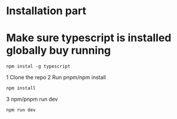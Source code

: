# Installation part
# Make sure typescript is installed globally buy running 
```
npm instal -g typescript
```

1 Clone the repo
2 Run pnpm/npm install

```
npm install
```


3 npm/pnpm run dev

```
npm run dev
